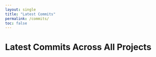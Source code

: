 ```yaml
---
layout: single
title: "Latest Commits"
permalink: /commits/
toc: false
---
```


# Latest Commits Across All Projects

<!-- Commits will be appended automatically by GitHub Actions -->

